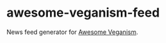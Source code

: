 # awesome-veganism-feed

News feed generator for [Awesome Veganism](https://github.com/sdassow/awesome-veganism).
